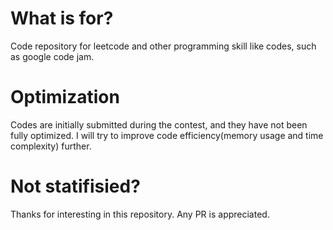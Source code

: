 # What is for?

Code repository for leetcode and other programming skill like codes, such as google code jam.

# Optimization

Codes are initially submitted during the contest, and they have not been fully optimized. I will try to
improve code efficiency(memory usage and time complexity) further.

# Not statifisied?

Thanks for interesting in this repository. Any PR is appreciated.